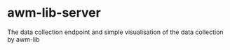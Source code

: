 # awm-lib-server
The data collection endpoint and simple visualisation of the data collection by awm-lib
